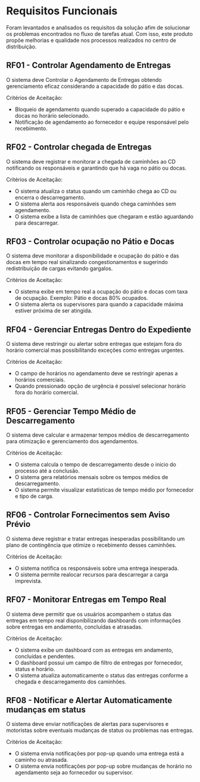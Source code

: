 # Requisitos Funcionais

Foram levantados e analisados os requisitos da solução afim de solucionar os problemas encontrados no fluxo de tarefas atual. Com isso, este produto propõe melhorias e qualidade nos processos realizados no centro de distribuição.

## RF01 - Controlar Agendamento de Entregas
O sistema deve Controlar o Agendamento de Entregas obtendo gerenciamento eficaz considerando a capacidade do pátio e das docas.

Critérios de Aceitação:

- Bloqueio de agendamento quando superado a capacidade do pátio e docas no horário selecionado.
- Notificação de agendamento ao fornecedor e equipe responsável pelo recebimento.

## RF02 - Controlar chegada de Entregas
O sistema deve registrar e monitorar a chegada de caminhões ao CD notificando os responsáveis e garantindo que há vaga no pátio ou docas.

Critérios de Aceitação:

- O sistema atualiza o status quando um caminhão chega ao CD ou encerra o descarregamento.
- O sistema alerta aos responsáveis quando chega caminhões sem agendamento.
- O sistema exibe a lista de caminhões que chegaram e estão aguardando para descarregar.

## RF03 - Controlar ocupação no Pátio e Docas
O sistema deve monitorar a disponibilidade e ocupação do pátio e das docas em tempo real sinalizando congestionamentos e sugerindo redistribuição de cargas evitando gargalos.

Critérios de Aceitação:

- O sistema exibe em tempo real a ocupação do pátio e docas com taxa de ocupação. Exemplo: Pátio e docas 80% ocupados.
- O sistema alerta os supervisores para quando a capacidade máxima estiver próxima de ser atingida.

## RF04 - Gerenciar Entregas Dentro do Expediente
O sistema deve restringir ou alertar sobre entregas que estejam fora do horário comercial mas possibilitando exceções como entregas urgentes.

Critérios de Aceitação:

- O campo de horários no agendamento deve se restringir apenas a horários comerciais.
- Quando pressionado opção de urgência é possível selecionar horário fora do horário comercial.

## RF05 - Gerenciar Tempo Médio de Descarregamento
O sistema deve calcular e armazenar tempos médios de descarregamento para otimização e gerenciamento dos agendamentos.

Critérios de Aceitação:

- O sistema calcula o tempo de descarregamento desde o inicio do processo até a conclusão.
- O sistema gera relatórios mensais sobre os tempos médios de descarregamento.
- O sistema permite visualizar estatísticas de tempo médio por fornecedor e tipo de carga.

## RF06 - Controlar Fornecimentos sem Aviso Prévio
O sistema deve registrar e tratar entregas inesperadas possibilitando um plano de contingência  que otimize o recebimento desses caminhões.

Critérios de Aceitação:

- O sistema notifica os responsáveis sobre uma entrega inesperada.
- O sistema permite realocar recursos para descarregar a carga imprevista.

## RF07 - Monitorar Entregas em Tempo Real
O sistema deve permitir que os usuários acompanhem o status das entregas em tempo real disponibilizando dashboards com informações sobre entregas em andamento, concluídas e atrasadas.

Critérios de Aceitação:

- O sistema exibe um dashboard com as entregas em andamento, concluídas e pendentes.
- O dashboard possui um campo de filtro de entregas por fornecedor, status e horário.
- O sistema atualiza automaticamente o status das entregas conforme a chegada e descarregamento dos caminhões. 

## RF08 - Notificar e Alertar Automaticamente mudanças em status
O sistema deve enviar notificações de alertas para supervisores e motoristas sobre eventuais mudanças de status ou problemas nas entregas.

Critérios de Aceitação:

- O sistema envia notificações por pop-up quando uma entrega está a caminho ou atrasada.
- O sistema envia notificações por pop-up sobre mudanças de horário no agendamento seja ao fornecedor ou supervisor.
